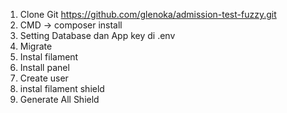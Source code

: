1. Clone Git https://github.com/glenoka/admission-test-fuzzy.git
2. CMD -> composer install 
3. Setting Database dan App key di .env
4. Migrate
5. Instal filament
6. Install panel 
7. Create user
8. instal filament shield
9. Generate All Shield 
